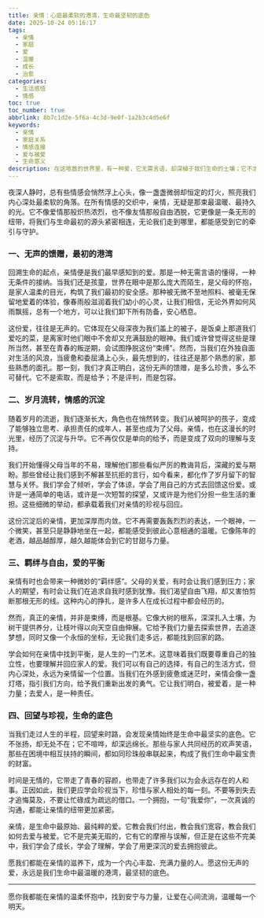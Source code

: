 ```yaml
---
title: 亲情：心底最柔软的港湾，生命最坚韧的底色
date: 2025-10-24 05:16:17
tags:
  - 亲情
  - 家庭
  - 爱
  - 温暖
  - 成长
  - 治愈
categories:
  - 生活感悟
  - 情感
toc: true
toc_number: true
abbrlink: 8b7c1d2e-5f6a-4c3d-9e0f-1a2b3c4d5e6f
keywords:
  - 亲情
  - 家庭关系
  - 情感连接
  - 爱与被爱
  - 生命意义
description: 在这喧嚣的世界里，有一种爱，它无需言语，却深植于我们生命的土壤；它不求回报，却给予我们最坚实的依靠。那是亲情，是心底最柔软的港湾，是生命最坚韧的底色。本文将带你一同感受这份无声的馈赠，体会它如何滋养我们的灵魂，成为我们前行路上永恒的温暖与力量。
---
```


夜深人静时，总有些情感会悄然浮上心头，像一盏盏微弱却恒定的灯火，照亮我们内心深处最柔软的角落。在所有情感的交织中，亲情，无疑是那束最温暖、最持久的光。它不像爱情那般炽热浓烈，也不像友情那般自由洒脱，它更像是一条无形的纽带，将我们与生命最初的源头紧密相连，无论我们走到哪里，都能感受到它的牵引与守护。

### 一、无声的馈赠，最初的港湾

回溯生命的起点，亲情便是我们最早感知到的爱。那是一种无需言语的懂得，一种无条件的接纳。当我们还是孩童，世界在眼中是那么庞大而陌生，是父母的怀抱，是家人温柔的目光，构筑了我们最初的安全感。那种被无微不至地照料、被毫无保留地爱着的体验，像春雨般滋润着我们幼小的心灵，让我们相信，无论外界如何风雨飘摇，总有一个地方，可以让我们卸下所有防备，安心栖息。

这份爱，往往是无声的。它体现在父母深夜为我们盖上的被子，是饭桌上那道我们爱吃的菜，是离家时他们眼中不舍却又充满鼓励的眼神。我们或许曾觉得这些是理所当然，甚至在青春的叛逆期，会试图挣脱这份“束缚”。然而，当我们在外独自面对生活的风浪，当疲惫和委屈涌上心头，最先想到的，往往还是那个熟悉的家，那些熟悉的面孔。那一刻，我们才真正明白，这份无声的馈赠，是多么珍贵，多么不可替代。它不是索取，而是给予；不是评判，而是包容。

### 二、岁月流转，情感的沉淀

随着岁月的流逝，我们逐渐长大，角色也在悄然转变。我们从被呵护的孩子，变成了能够独立思考、承担责任的成年人，甚至也成为了父母。亲情，也在这漫长的时光里，经历了沉淀与升华。它不再仅仅是单向的给予，而是变成了双向的理解与支持。

我们开始懂得父母当年的不易，理解他们那些看似严厉的教诲背后，深藏的爱与期盼。那些曾经让我们感到不解甚至抗拒的言行，如今看来，都化作了岁月留下的智慧与关怀。我们学会了倾听，学会了体谅，学会了用自己的方式去回馈这份爱。或许是一通简单的电话，或许是一次短暂的探望，又或许是为他们分担一些生活的重担。这些细微的举动，都承载着我们对亲情的珍视与回应。

这份沉淀后的亲情，更加深厚而内敛。它不再需要轰轰烈烈的表达，一个眼神，一个微笑，甚至只是静静地坐在一起，都能感受到彼此心意相通的温暖。它像陈年的老酒，越品越醇厚，越久越能体会到它的甘甜与力量。

### 三、羁绊与自由，爱的平衡

亲情有时也会带来一种微妙的“羁绊感”。父母的关爱，有时会让我们感到压力；家人的期望，有时会让我们在追求自我时感到犹豫。我们渴望自由飞翔，却又害怕剪断那根无形的线。这种内心的挣扎，是许多人在成长过程中都会经历的。

然而，真正的亲情，并非是束缚，而是根基。它像大树的根系，深深扎入土壤，为树干提供养分，让枝叶得以向天空自由伸展。它给予我们力量去探索世界，去追逐梦想，同时又像一个永恒的坐标，无论我们走多远，都能找到回家的路。

学会如何在亲情中找到平衡，是人生的一门艺术。这意味着我们既要尊重自己的独立性，也要理解并回应家人的爱。我们可以有自己的选择，有自己的生活方式，但内心深处，永远为亲情留一个位置。当我们在外感到疲惫或迷茫时，亲情会像一盏灯塔，指引我们方向，给予我们重新出发的勇气。它让我们明白，被爱着，是一种力量；去爱人，是一种责任。

### 四、回望与珍视，生命的底色

当我们走过人生的半程，回望来时路，会发现亲情始终是生命中最坚实的底色。它不张扬，却无处不在；它不喧哗，却深远绵长。那些与家人共同经历的欢声笑语，那些在困境中相互扶持的瞬间，都如同珍珠般串联起来，构成了我们生命中最宝贵的财富。

时间是无情的，它带走了青春的容颜，也带走了许多我们以为会永远存在的人和事。正因如此，我们更应学会珍视当下，珍惜与家人相处的每一刻。不要等到失去才追悔莫及，不要让忙碌成为疏远的借口。一个拥抱，一句“我爱你”，一次真诚的沟通，都能让亲情的纽带更加紧密。

亲情，是生命中最原始、最纯粹的爱。它教会我们付出，教会我们宽容，教会我们如何去爱与被爱。它不是完美无瑕的，它有它的摩擦与误解，但正是在这些不完美中，我们学会了成长，学会了理解，学会了用更深沉的爱去拥抱彼此。

愿我们都能在亲情的滋养下，成为一个内心丰盈、充满力量的人。愿这份无声的爱，永远是我们生命中最温暖的港湾，最坚韧的底色。

---
愿你我都能在亲情的温柔怀抱中，找到安宁与力量，让爱在心间流淌，温暖每一个明天。